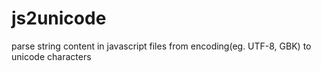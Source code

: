 # js2unicode
parse string content in javascript files from encoding(eg. UTF-8, GBK) to unicode characters
